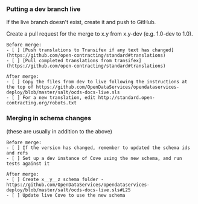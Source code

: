 ### Putting a dev branch live

If the live branch doesn't exist, create it and push to GitHub. 

Create a pull request for the merge to x.y from x.y-dev (e.g. 1.0-dev to 1.0).

```
Before merge:
- [ ] [Push translations to Transifex if any text has changed](https://github.com/open-contracting/standard#translations)
- [ ] [Pull completed translations from transifex](https://github.com/open-contracting/standard#translations)

After merge:
- [ ] Copy the files from dev to live following the instructions at the top of https://github.com/OpenDataServices/opendataservices-deploy/blob/master/salt/ocds-docs-live.sls
- [ ] For a new translation, edit http://standard.open-contracting.org/robots.txt
```

### Merging in schema changes

(these are usually in addition to the above)

```
Before merge:
- [ ] If the version has changed, remember to updated the schema ids and refs
- [ ] Set up a dev instance of Cove using the new schema, and run tests against it

After merge:
- [ ] Create x__y__z schema folder - https://github.com/OpenDataServices/opendataservices-deploy/blob/master/salt/ocds-docs-live.sls#L25
- [ ] Update live Cove to use the new schema

```
